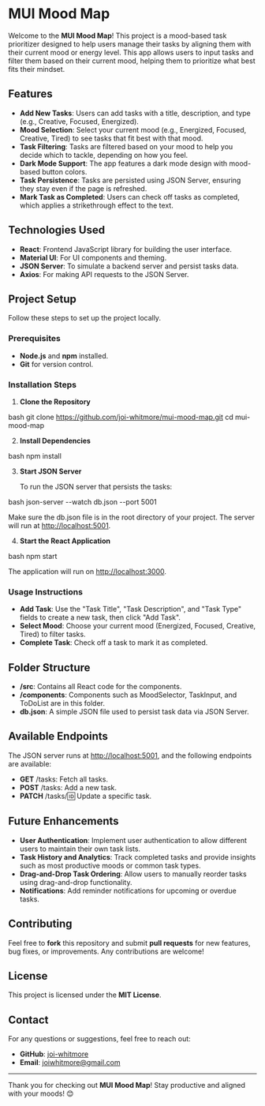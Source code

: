 # MUI Mood Map

Welcome to the **MUI Mood Map**! This project is a mood-based task prioritizer designed to help users manage their tasks by aligning them with their current mood or energy level. This app allows users to input tasks and filter them based on their current mood, helping them to prioritize what best fits their mindset.

## Features

- **Add New Tasks**: Users can add tasks with a title, description, and type (e.g., Creative, Focused, Energized).
- **Mood Selection**: Select your current mood (e.g., Energized, Focused, Creative, Tired) to see tasks that fit best with that mood.
- **Task Filtering**: Tasks are filtered based on your mood to help you decide which to tackle, depending on how you feel.
- **Dark Mode Support**: The app features a dark mode design with mood-based button colors.
- **Task Persistence**: Tasks are persisted using JSON Server, ensuring they stay even if the page is refreshed.
- **Mark Task as Completed**: Users can check off tasks as completed, which applies a strikethrough effect to the text.

## Technologies Used

- **React**: Frontend JavaScript library for building the user interface.
- **Material UI**: For UI components and theming.
- **JSON Server**: To simulate a backend server and persist tasks data.
- **Axios**: For making API requests to the JSON Server.

## Project Setup

Follow these steps to set up the project locally.

### Prerequisites

- **Node.js** and **npm** installed.
- **Git** for version control.

### Installation Steps

1. **Clone the Repository**


bash
git clone https://github.com/joi-whitmore/mui-mood-map.git
cd mui-mood-map


2. **Install Dependencies**


bash
npm install


3. **Start JSON Server**

   To run the JSON server that persists the tasks:


bash
json-server --watch db.json --port 5001


Make sure the db.json file is in the root directory of your project. The server will run at [http://localhost:5001](http://localhost:5001).

4. **Start the React Application**


bash
npm start


The application will run on [http://localhost:3000](http://localhost:3000).

### Usage Instructions

- **Add Task**: Use the "Task Title", "Task Description", and "Task Type" fields to create a new task, then click "Add Task".
- **Select Mood**: Choose your current mood (Energized, Focused, Creative, Tired) to filter tasks.
- **Complete Task**: Check off a task to mark it as completed.

## Folder Structure

- **/src**: Contains all React code for the components.
- **/components**: Components such as MoodSelector, TaskInput, and ToDoList are in this folder.
- **db.json**: A simple JSON file used to persist task data via JSON Server.

## Available Endpoints

The JSON server runs at [http://localhost:5001](http://localhost:5001), and the following endpoints are available:

- **GET** /tasks: Fetch all tasks.
- **POST** /tasks: Add a new task.
- **PATCH** /tasks/:id: Update a specific task.

## Future Enhancements

- **User Authentication**: Implement user authentication to allow different users to maintain their own task lists.
- **Task History and Analytics**: Track completed tasks and provide insights such as most productive moods or common task types.
- **Drag-and-Drop Task Ordering**: Allow users to manually reorder tasks using drag-and-drop functionality.
- **Notifications**: Add reminder notifications for upcoming or overdue tasks.

## Contributing

Feel free to **fork** this repository and submit **pull requests** for new features, bug fixes, or improvements. Any contributions are welcome!

## License

This project is licensed under the **MIT License**.

## Contact

For any questions or suggestions, feel free to reach out:

- **GitHub**: [joi-whitmore](https://github.com/joi-whitmore)
- **Email**: [joiwhitmore@gmail.com](mailto:joiwhitmore@gmail.com)

---
Thank you for checking out **MUI Mood Map**! Stay productive and aligned with your moods! 😊